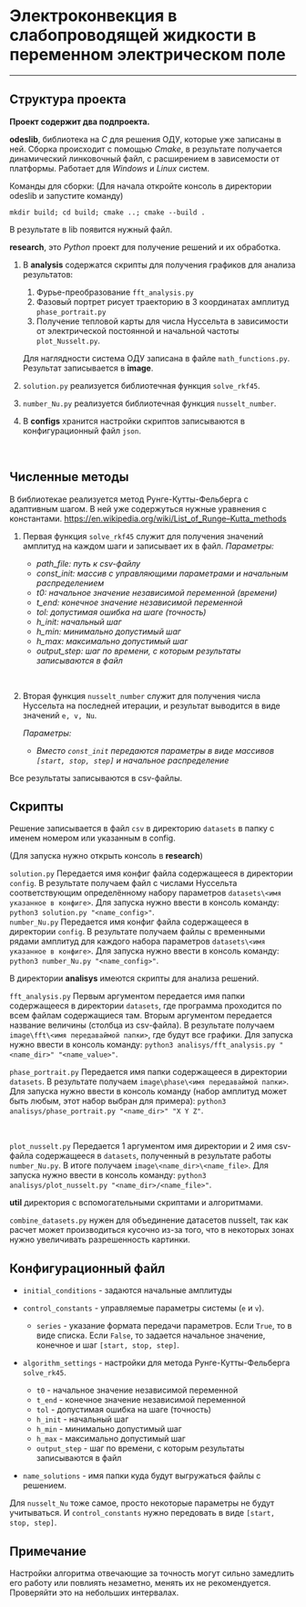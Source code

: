 # Электроконвекция в слабопроводящей жидкости в переменном электрическом поле
___

## Структура проекта

**Проект содержит два подпроекта.**

**odeslib**, библиотека на *С* для решения ОДУ, которые уже записаны в ней.
Сборка происходит с помощью *Cmake*, в результате получается динамический линковочный файл, с расширением в зависемости от платформы.
Работает для *Windows* и *Linux* систем.

Команды для сборки:
(Для начала откройте консоль в директории odeslib и запустите команду)
```
mkdir build; cd build; cmake ..; cmake --build .
```
В результате в lib появится нужный файл.

**research**, это *Python* проект для получение решений и их обработка.
1. В **analysis** содержатся скрипты для получения графиков для анализа результатов:
    1. Фурье-преобразование `fft_analysis.py`
    2. Фазовый портрет рисует траекторию в 3 координатах амплитуд `phase_portrait.py`
    2. Получение тепловой карты для числа Нуссельта в зависимости от электрической постоянной и начальной частоты `plot_Nusselt.py`.

    Для наглядности система ОДУ записана в файле `math_functions.py`.
    Результат записывается в **image**.
2. `solution.py` реализуется библиотечная функция `solve_rkf45`.
3. `number_Nu.py` реализуется библиотечная функция `nusselt_number`.
4. В **configs** хранится настройки скриптов записываются в конфигурационный файл `json`.
<br>

## Численные методы

В библиотекае реализуется метод Рунге-Кутты-Фельберга с адаптивным шагом. В ней уже содержуться нужные уравнения с константами.
https://en.wikipedia.org/wiki/List_of_Runge–Kutta_methods

1. Первая функция `solve_rkf45` служит для получения значений амплитуд на каждом шаги и записывает их в файл.
    *Параметры:*
    <em>
    - path_file: путь к csv-файлу
    - const_init: массив с управляющими параметрами и начальным распределением
    - t0: начальное значение независимой переменной (времени)
    - t_end: конечное значение независимой переменной
    - tol: допустимая ошибка на шаге (точность)
    - h_init: начальный шаг
    - h_min: минимально допустимый шаг
    - h_max: максимально допустимый шаг
    - output_step: шаг по времени, с которым результаты записываются в файл
    </em>

<br>

2. Вторая функция `nusselt_number` служит для получения числа Нуссельта на последней итерации, и результат выводится в виде значений `e, v, Nu`.

    *Параметры:*
    <em>
    - Вместо `const_init` передаются параметры в виде массивов `[start, stop, step]` и начальное распределение
    </em>

Все результаты записываются в csv-файлы.
<br>

## Скрипты

Решение записывается в файл `csv` в директорию `datasets` в папку с именем номером или указанным в config.

(Для запуска нужно открыть консоль в **research**)

`solution.py`
Передается имя конфиг файла содержащееся в директории `config`.
В результате получаем файл с числами Нуссельта соответствующим определённому набору параметров `datasets\<имя указанное в конфиге>`.
Для запуска нужно ввести в консоль команду:
`python3 solution.py "<name_config>"`.
<br>
`number_Nu.py`
Передается имя конфиг файла содержащееся в директории `config`.
В результате получаем файлы с временными рядами амплитуд для каждого набора параметров `datasets\<имя указанное в конфиге>`.
Для запуска нужно ввести в консоль команду:
`python3 number_Nu.py "<name_config>"`.
<br>

В директории **analisys** имеются скрипты для анализа решений.

`fft_analysis.py`
Первым аргументом передается имя папки содержащееся в директории `datasets`,
где программа проходится по всем файлам содержащиеся там.
Вторым аргументом передается название величины (столбца из csv-файла).
В результате получаем `image\fft\<имя передаваймой папки>`, где будут все графики.
Для запуска нужно ввести в консоль команду:
`python3 analisys/fft_analysis.py "<name_dir>" "<name_value>"`.
<br>

`phase_portrait.py`
Передается имя папки содержащееся в директории `datasets`.
В результате получаем `image\phase\<имя передаваймой папки>`.
Для запуска нужно ввести в консоль команду (набор амплитуд может быть любым, этот набор выбран для примера):
`python3 analisys/phase_portrait.py "<name_dir>" "X Y Z"`.

<br>

`plot_nusselt.py`
Передается 1 аргументом имя директории и 2 имя csv-файла содержащееся в `datasets`, полученный в результате работы `number_Nu.py`.
В итоге получаем `image\<name_dir>\<name_file>`.
Для запуска нужно ввести в консоль команду:
`python3 analisys/plot_nusselt.py "<name_dir>/<name_file>"`.
<br>

**util** директория с вспомогательными скриптами и алгоритмами.

`combine_datasets.py` нужен для объединение датасетов nusselt, так как расчет может производиться кусочно из-за того, что в некоторых зонах нужно увеличивать разрешенность картинки.
<br>

## Конфигурационный файл

- `initial_conditions` - задаются начальные амплитуды
- `control_constants` - управляемые параметры системы (`e` и `v`).
    - `series` - указание формата передачи параметров. Если `True`, то в виде списка. Если `False`, то задается начальное значение, конечное и шаг `[start, stop, step]`.

- `algorithm_settings` - настройки для метода Рунге-Кутты-Фельберга `solve_rk45`.
    - `t0` - начальное значение независимой переменной
    - `t_end` - конечное значение независимой переменной
    - `tol` - допустимая ошибка на шаге (точность)
    - `h_init` - начальный шаг
    - `h_min` - минимально допустимый шаг
    - `h_max` - максимально допустимый шаг
    - `output_step` - шаг по времени, с которым результаты записываются в файл
- `name_solutions` - имя папки куда будут выгружаться файлы с решением.

Для `nusselt_Nu` тоже самое, просто некоторые параметры не будут учитываться.
И `control_constants` нужно передовать в виде `[start, stop, step]`.
<br>

## Примечание

Настройки алгоритма отвечающие за точность могут сильно замедлить его работу или повлиять незаметно, менять их не рекомендуется.
Проверяйти это на небольших интервалах.